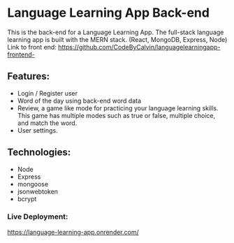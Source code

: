﻿# Language Learning App Back-end
This is the back-end for a Language Learning App. The full-stack language learning app is built with the MERN stack. (React, MongoDB, Express, Node)
Link to front end:
https://github.com/CodeByCalvin/languagelearningapp-frontend-
## Features:
- Login / Register user
- Word of the day using back-end word data
- Review, a game like mode for practicing your language learning skills. This game has multiple modes such as true or false, multiple choice, and match the word.
- User settings.
## Technologies:
- Node
- Express
- mongoose
- jsonwebtoken
- bcrypt
### Live Deployment:
https://language-learning-app.onrender.com/
